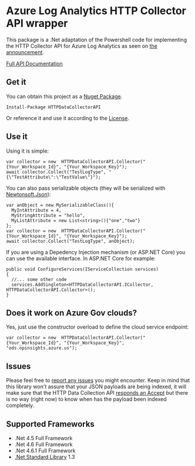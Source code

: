# Azure Log Analytics HTTP Collector API wrapper

This package is a .Net adaptation of the Powershell code for implementing the HTTP Collector API for Azure Log Analytics as seen on [the announcement](https://blogs.technet.microsoft.com/msoms/2016/08/30/http-data-collector-api-send-us-data-from-space-or-anywhere/).

[Full API Documentation](https://azure.microsoft.com/documentation/articles/log-analytics-data-collector-api/)

## Get it

You can obtain this project as a [Nuget Package](https://www.nuget.org/packages/HTTPDataCollectorAPI). 

    Install-Package HTTPDataCollectorAPI

Or reference it and use it according to the [License](./LICENSE).

## Use it

Using it is simple:

    var collector = new  HTTPDataCollectorAPI.Collector("{Your_Workspace_Id}", "{Your_Workspace_Key}");
    await collector.Collect("TestLogType", "{\"TestAttribute\":\"TestValue\"}");

You can also pass serializable objects (they will be serialized with [Newtonsoft.Json](https://www.nuget.org/packages/Newtonsoft.Json)):

    var anObject = new MySerializableClass(){
      MyIntAttribute = 4,
      MyStringAttribute = "hello",
      MyListAttribute = new List<string>(){"one","two"}
    };
    var collector = new  HTTPDataCollectorAPI.Collector("{Your_Workspace_Id}", "{Your_Workspace_Key}");
    await collector.Collect("TestLogType", anObject);

If you are using a Depedency Injection mechanism (or ASP.NET Core) you can use the available interface. In ASP.NET Core for example:

    public void ConfigureServices(IServiceCollection services)
    {
      //... some other code
      services.AddSingleton<HTTPDataCollectorAPI.ICollector, HTTPDataCollectorAPI.Collector>();
    }
    
## Does it work on Azure Gov clouds?

Yes, just use the constructor overload to define the cloud service endpoint:

    var collector = new  HTTPDataCollectorAPI.Collector("{Your_Workspace_Id}", "{Your_Workspace_Key}", "ods.opinsights.azure.us");
    
## Issues

Please feel free to [report any issues](https://github.com/ealsur/HTTPDataCollectorAPI/issues) you might encounter. Keep in mind that this library won't assure that your JSON payloads are being indexed, it will make sure that the HTTP Data Collection API [responds an Accept](https://azure.microsoft.com/en-us/documentation/articles/log-analytics-data-collector-api/#return-codes) but there is no way (right now) to know when has the payload been indexed completely. 

## Supported Frameworks

* .Net 4.5 Full Framework
* .Net 4.6 Full Framework
* .Net 4.6.1 Full Framework
* [.Net Standard Library](https://docs.microsoft.com/en-us/dotnet/articles/standard/library) 1.3
